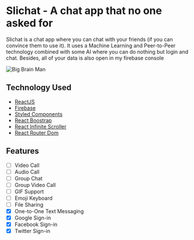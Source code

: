 # Slichat - A chat app that no one asked for

Slichat is a chat app where you can chat with your friends (if you can convince them to use it). It uses a Machine Learning and Peer-to-Peer technology combined with some AI where you can do nothing but login and chat. Besides, all of your data is also open in my firebase console

![Big Brain Man](https://i.kym-cdn.com/entries/icons/original/000/025/603/talosiannn.jpg)

## Technology Used

- [ReactJS](https://reactjs.org/)
- [Firebase](https://firebase.google.com/docs?authuser=0&hl=en)
- [Styled Components](https://styled-components.com/)
- [React Boostrap](https://react-bootstrap.github.io/)
- [React Infinite Scroller](https://github.com/danbovey/react-infinite-scroller)
- [React Router Dom](https://reactrouter.com/en/main)

## Features

- [ ] Video Call
- [ ] Audio Call
- [ ] Group Chat
- [ ] Group Video Call
- [ ] GIF Support
- [ ] Emoji Keyboard
- [ ] File Sharing
- [x] One-to-One Text Messaging
- [x] Google Sign-in
- [x] Facebook Sign-in
- [x] Twitter Sign-in
